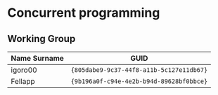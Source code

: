 # Concurrent programming

## Working Group

| Name Surname            | GUID                                     |
| ----------------------- | ---------------------------------------- |
| igoro00                 | `{805dabe9-9c37-44f8-a11b-5c127e11db67}` |
| Fellapp                 | `{9b196a0f-c94e-4e2b-b94d-89628bf0bbce}` |
